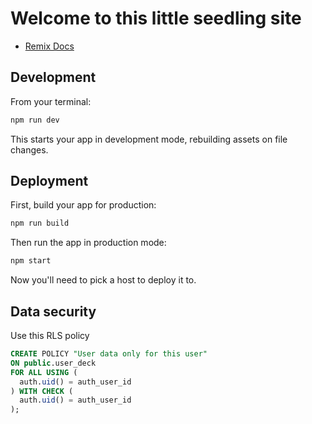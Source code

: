 # Welcome to this little seedling site

- [Remix Docs](https://remix.run/docs)

## Development

From your terminal:

```sh
npm run dev
```

This starts your app in development mode, rebuilding assets on file changes.

## Deployment

First, build your app for production:

```sh
npm run build
```

Then run the app in production mode:

```sh
npm start
```

Now you'll need to pick a host to deploy it to.

## Data security

Use this RLS policy

```sql
CREATE POLICY "User data only for this user"
ON public.user_deck
FOR ALL USING (
  auth.uid() = auth_user_id
) WITH CHECK (
  auth.uid() = auth_user_id
);
```